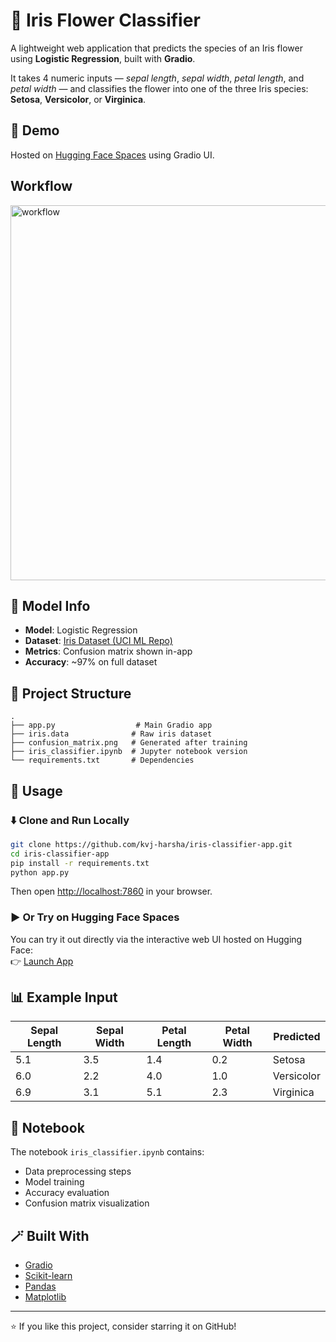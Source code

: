 # 🌸 Iris Flower Classifier

A lightweight web application that predicts the species of an Iris flower using **Logistic Regression**, built with **Gradio**.

It takes 4 numeric inputs — *sepal length*, *sepal width*, *petal length*, and *petal width* — and classifies the flower into one of the three Iris species: **Setosa**, **Versicolor**, or **Virginica**.

## 🚀 Demo

Hosted on [Hugging Face Spaces](https://huggingface.co/spaces/kvj-harsha/iris-classifier-app) using Gradio UI.

## Workflow

<img src="https://github.com/user-attachments/assets/bbe9391e-9b60-45f9-9acf-c4903b10c5ea" alt="workflow" width="600"/>

## 🧠 Model Info

- **Model**: Logistic Regression  
- **Dataset**: [Iris Dataset (UCI ML Repo)](https://archive.ics.uci.edu/ml/datasets/iris)  
- **Metrics**: Confusion matrix shown in-app  
- **Accuracy**: ~97% on full dataset

## 📂 Project Structure

```
.
├── app.py                  # Main Gradio app
├── iris.data              # Raw iris dataset
├── confusion_matrix.png   # Generated after training
├── iris_classifier.ipynb  # Jupyter notebook version
└── requirements.txt       # Dependencies
```

## 📝 Usage

### ⬇️ Clone and Run Locally

```bash
git clone https://github.com/kvj-harsha/iris-classifier-app.git
cd iris-classifier-app
pip install -r requirements.txt
python app.py
```

Then open [http://localhost:7860](http://localhost:7860) in your browser.

### ▶️ Or Try on Hugging Face Spaces

You can try it out directly via the interactive web UI hosted on Hugging Face:  
👉 [Launch App](https://huggingface.co/spaces/kvj-harsha/iris-classifier-app)

## 📊 Example Input

| Sepal Length | Sepal Width | Petal Length | Petal Width | Predicted |
|--------------|-------------|---------------|--------------|------------|
| 5.1          | 3.5         | 1.4           | 0.2          | Setosa     |
| 6.0          | 2.2         | 4.0           | 1.0          | Versicolor |
| 6.9          | 3.1         | 5.1           | 2.3          | Virginica  |

## 🧪 Notebook

The notebook `iris_classifier.ipynb` contains:
- Data preprocessing steps
- Model training
- Accuracy evaluation
- Confusion matrix visualization

## 🪄 Built With

- [Gradio](https://gradio.app/)
- [Scikit-learn](https://scikit-learn.org/)
- [Pandas](https://pandas.pydata.org/)
- [Matplotlib](https://matplotlib.org/)

---

⭐ If you like this project, consider starring it on GitHub!
